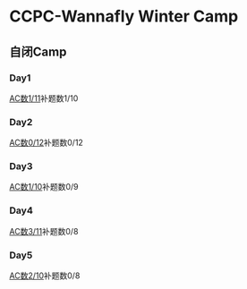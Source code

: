 # CCPC-Wannafly Winter Camp
## 自闭Camp
### Day1
[AC数1/11](./Wannafly2019_Day1.md)补题数1/10

### Day2

[AC数0/12](./Wannafly2019_Day2.md)补题数0/12

### Day3

[AC数1/10](./Wannafly2019_Day3.md)补题数0/9

### Day4

[AC数3/11](./Wannafly2019_Day4.md)补题数0/8

### Day5

[AC数2/10](./Wannafly2019_Day5.md)补题数0/8